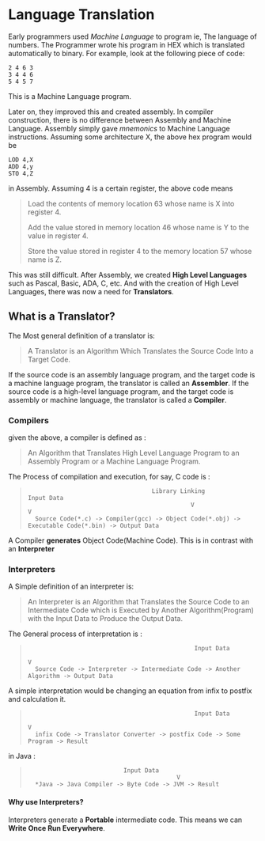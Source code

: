 # Language Translation

Early programmers used *Machine Language* to program ie, The language of
numbers. The Programmer wrote his program in HEX which is translated
automatically to binary. For example, look at the following piece of 
code:

```HEX
2 4 6 3 
3 4 4 6
5 4 5 7
```

This is a Machine Language program. 

Later on, they improved this and created assembly. In compiler construction,
there is no difference between Assembly and Machine Language. Assembly
simply gave *mnemonics* to Machine Language instructions. Assuming 
some architecture X, the above hex program would be 

```ASSEMBLY
LOD 4,X
ADD 4,y
STO 4,Z
```
in Assembly. Assuming 4 is a certain register, the above code means

>Load the contents of memory location 63 whose name is X into register 4.
>
>Add the value stored in memory location 46 whose name is Y to the value in register 4.
>
>Store the value stored in register 4 to the memory location 57 whose name is Z. 

This was still difficult. After Assembly, we created **High Level Languages** such as Pascal, Basic, ADA, C, etc. And with 
the creation of High Level Languages, there was now a need for **Translators**.

## What is a Translator?

The Most general definition of a translator is:

> A Translator is an Algorithm Which Translates the Source Code Into 
> a Target Code. 

If the source code is an assembly language program, and the target code
is a machine language program, the translator is called an **Assembler**.
If the source code is a high-level language program, and the target
code is assembly or machine language, the translator is called a **Compiler**.


### Compilers 

given the above, a compiler is defined as :

> An Algorithm that Translates High Level Language Program
> to an Assembly Program or a Machine Language Program.

The Process of compilation and execution, for say, C code is :

>       	    	                     Library Linking             Input Data
>           	    	                            V                         V
> 		Source Code(*.c) -> Compiler(gcc) -> Object Code(*.obj) -> Executable Code(*.bin) -> Output Data
>

A Compiler **generates** Object Code(Machine Code). This is in contrast with an **Interpreter**

### Interpreters

A Simple definition of an interpreter is:

> An Interpreter is an Algorithm that Translates the Source Code to 
> an Intermediate Code which is Executed by Another Algorithm(Program)
> with the Input Data to Produce the Output Data. 

The General process of interpretation is :

>       	    	                    			 Input Data
>           	    	                                              V
> 		Source Code -> Interpreter -> Intermediate Code -> Another Algorithm -> Output Data


A simple interpretation would be changing an equation from infix to postfix and calculation it.

>       	    	                    			 Input Data
>           	    	                                              V
>		infix Code -> Translator Converter -> postfix Code -> Some Program -> Result

in Java : 

>       	    	             Input Data
>           	    	                        V
>		*Java -> Java Compiler -> Byte Code -> JVM -> Result

#### Why use Interpreters?

Interpreters generate a **Portable** intermediate code. This means we can 
**Write Once Run Everywhere**.

